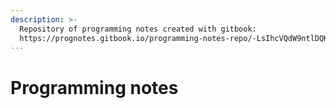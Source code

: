 ```yaml
---
description: >-
  Repository of programming notes created with gitbook:
  https://prognotes.gitbook.io/programming-notes-repo/-LsIhcVQdW9ntlDQKKx-/
---
```


# Programming notes

## 

### 

